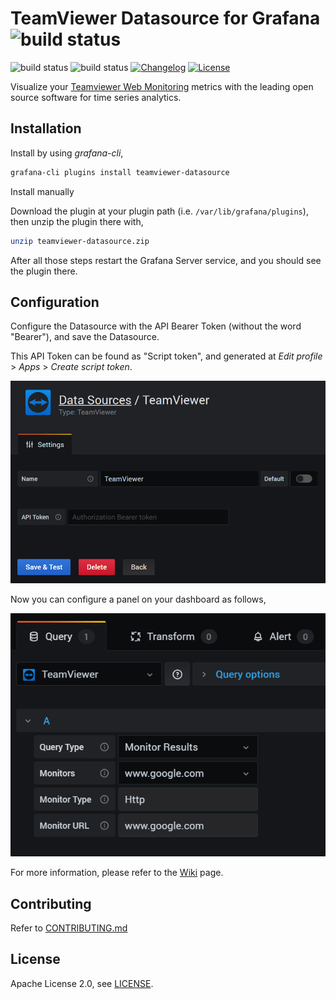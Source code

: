 # TeamViewer Datasource for Grafana ![build status](https://github.com/teamviewer/grafana-teamviewer-datasource/actions/workflows/build.yml/badge.svg)

![build status](https://github.com/teamviewer/grafana-teamviewer-datasource/actions/workflows/golangci-lint.yml/badge.svg)
![build status](https://github.com/teamviewer/grafana-teamviewer-datasource/actions/workflows/codespell.yml/badge.svg)
[![Changelog](https://img.shields.io/badge/change-log-blue.svg?style=flat)](https://github.com/teamviewer/grafana-teamviewer-datasource/blob/master/CHANGELOG.md)
[![License](https://img.shields.io/badge/License-Apache%202.0-blue.svg)](https://raw.githubusercontent.com/teamviewer/grafana-teamviewer-datasource/main/LICENSE)

Visualize your [Teamviewer Web Monitoring](https://www.teamviewer.com/en/remote-management/web-monitoring/) metrics with the leading open source software for time series analytics.

## Installation

Install by using *grafana-cli*,

```bash
grafana-cli plugins install teamviewer-datasource
```

Install manually

Download the plugin at your plugin path (i.e. `/var/lib/grafana/plugins`),
then unzip the plugin there with,

```bash
unzip teamviewer-datasource.zip
```

After all those steps restart the Grafana Server service, and you should see the plugin there.

## Configuration

Configure the Datasource with the API Bearer Token (without the word "Bearer"), and save the Datasource.

This API Token can be found as "Script token", and generated at *Edit profile* > *Apps* > *Create script token*.

![](src/img/datasource.png)

Now you can configure a panel on your dashboard as follows,

![](src/img/query.png)

For more information, please refer to the [Wiki](https://github.com/teamviewer/grafana-teamviewer-datasource/wiki) page.

## Contributing

Refer to [CONTRIBUTING.md](https://github.com/teamviewer/grafana-teamviewer-datasource/blob/main/CONTRIBUTING.md)

## License

Apache License 2.0, see [LICENSE](https://github.com/teamviewer/grafana-teamviewer-datasource/blob/main/LICENSE).
